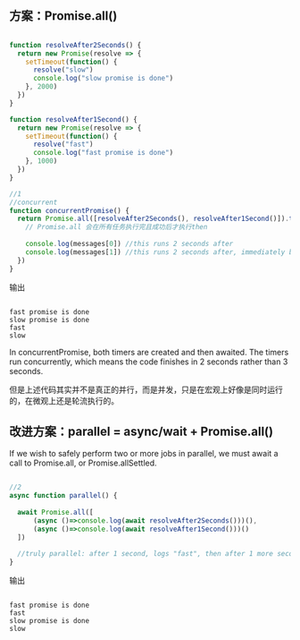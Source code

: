 
## 方案：Promise.all()

```javascript

function resolveAfter2Seconds() {
  return new Promise(resolve => {
    setTimeout(function() {
      resolve("slow")
      console.log("slow promise is done")
    }, 2000)
  })
}

function resolveAfter1Second() {
  return new Promise(resolve => {
    setTimeout(function() {
      resolve("fast")
      console.log("fast promise is done")
    }, 1000)
  })
}

//1
//concurrent
function concurrentPromise() {
  return Promise.all([resolveAfter2Seconds(), resolveAfter1Second()]).then((messages) => {
    // Promise.all 会在所有任务执行完且成功后才执行then
    
    console.log(messages[0]) //this runs 2 seconds after
    console.log(messages[1]) //this runs 2 seconds after, immediately because fast is already resolved
  })
}

```


输出

```

fast promise is done
slow promise is done
fast
slow

```


In concurrentPromise, both timers are created and then awaited. The timers run concurrently, which means the code finishes in 2 seconds rather than 3 seconds.

但是上述代码其实并不是真正的并行，而是并发，只是在宏观上好像是同时运行的，在微观上还是轮流执行的。


## 改进方案：parallel = async/wait + Promise.all()

If we wish to safely perform two or more jobs in parallel, we must await a call to Promise.all, or Promise.allSettled.

```javascript

//2
async function parallel() {
 
  await Promise.all([
      (async ()=>console.log(await resolveAfter2Seconds()))(),
      (async ()=>console.log(await resolveAfter1Second()))()
  ])
  
  //truly parallel: after 1 second, logs "fast", then after 1 more second, "slow"
}

```

输出

```

fast promise is done
fast
slow promise is done
slow

```
